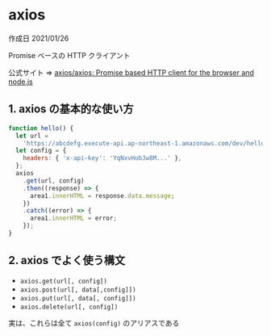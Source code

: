 # axios

作成日 2021/01/26

Promise ベースの HTTP クライアント

公式サイト => [axios/axios: Promise based HTTP client for the browser and node\.js](https://github.com/axios/axios)

## 1. axios の基本的な使い方

```javascript
function hello() {
  let url =
    'https://abcdefg.execute-api.ap-northeast-1.amazonaws.com/dev/hello';
  let config = {
    headers: { 'x-api-key': 'YqNxvHubJw8M...' },
  };
  axios
    .get(url, config)
    .then((response) => {
      area1.innerHTML = response.data.message;
    })
    .catch((error) => {
      area1.innerHTML = error;
    });
}
```

## 2. axios でよく使う構文

- `axios.get(url[, config])`
- `axios.post(url[, data[,config]])`
- `axios.put(url[, data[, config]])`
- `axios.delete(url[, config])`

実は、これらは全て `axios(config)` のアリアスである
